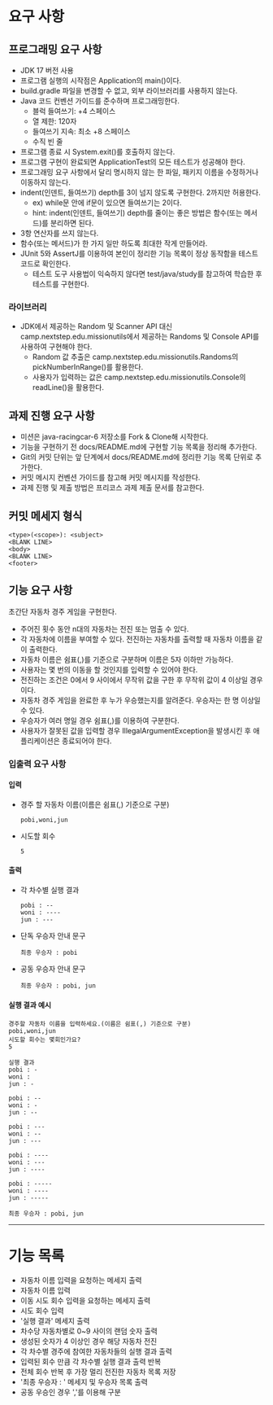 # 요구 사항
## 프로그래밍 요구 사항
- JDK 17 버전 사용
- 프로그램 실행의 시작점은 Application의 main()이다.
- build.gradle 파일을 변경할 수 없고, 외부 라이브러리를 사용하지 않는다.
- Java 코드 컨벤션 가이드를 준수하며 프로그래밍한다.
    - 블럭 들여쓰기: +4 스페이스 
    - 열 제한: 120자
    - 들여쓰기 지속: 최소 +8 스페이스
    - 수직 빈 줄
- 프로그램 종료 시 System.exit()를 호출하지 않는다.
-  프로그램 구현이 완료되면 ApplicationTest의 모든 테스트가 성공해야 한다. 
-  프로그래밍 요구 사항에서 달리 명시하지 않는 한 파일, 패키지 이름을 수정하거나 이동하지 않는다.
-   indent(인덴트, 들여쓰기) depth를 3이 넘지 않도록 구현한다. 2까지만 허용한다. 
    - ex) while문 안에 if문이 있으면 들여쓰기는 2이다.
    -  hint: indent(인덴트, 들여쓰기) depth를 줄이는 좋은 방법은 함수(또는 메서드)를 분리하면 된다.
- 3항 연산자를 쓰지 않는다.
- 함수(또는 메서드)가 한 가지 일만 하도록 최대한 작게 만들어라.
- JUnit 5와 AssertJ를 이용하여 본인이 정리한 기능 목록이 정상 동작함을 테스트 코드로 확인한다.
    - 테스트 도구 사용법이 익숙하지 않다면 test/java/study를 참고하여 학습한 후 테스트를 구현한다.
### 라이브러리
- JDK에서 제공하는 Random 및 Scanner API 대신 camp.nextstep.edu.missionutils에서 제공하는 Randoms 및 Console API를 사용하여 구현해야 한다.
    - Random 값 추출은 camp.nextstep.edu.missionutils.Randoms의 pickNumberInRange()를 활용한다.
    - 사용자가 입력하는 값은 camp.nextstep.edu.missionutils.Console의 readLine()을 활용한다.

## 과제 진행 요구 사항
- 미션은 java-racingcar-6 저장소를 Fork & Clone해 시작한다.
- 기능을 구현하기 전 docs/README.md에 구현할 기능 목록을 정리해 추가한다.
- Git의 커밋 단위는 앞 단계에서 docs/README.md에 정리한 기능 목록 단위로 추가한다.
- 커밋 메시지 컨벤션 가이드를 참고해 커밋 메시지를 작성한다.
- 과제 진행 및 제출 방법은 프리코스 과제 제출 문서를 참고한다.

## 커밋 메세지 형식
~~~
<type>(<scope>): <subject>
<BLANK LINE>
<body>
<BLANK LINE>
<footer>
~~~

## 기능 요구 사항
초간단 자동차 경주 게임을 구현한다.
- 주어진 횟수 동안 n대의 자동차는 전진 또는 멈출 수 있다.
- 각 자동차에 이름을 부여할 수 있다. 전진하는 자동차를 출력할 때 자동차 이름을 같이 출력한다.
- 자동차 이름은 쉼표(,)를 기준으로 구분하며 이름은 5자 이하만 가능하다.
- 사용자는 몇 번의 이동을 할 것인지를 입력할 수 있어야 한다.
- 전진하는 조건은 0에서 9 사이에서 무작위 값을 구한 후 무작위 값이 4 이상일 경우이다.
- 자동차 경주 게임을 완료한 후 누가 우승했는지를 알려준다. 우승자는 한 명 이상일 수 있다.
- 우승자가 여러 명일 경우 쉼표(,)를 이용하여 구분한다.
- 사용자가 잘못된 값을 입력할 경우 IllegalArgumentException을 발생시킨 후 애플리케이션은 종료되어야 한다.

### 입출력 요구 사항
#### 입력
- 경주 할 자동차 이름(이름은 쉼표(,) 기준으로 구분)
    ~~~
    pobi,woni,jun
    ~~~
- 시도할 회수
    ~~~
    5
    ~~~
#### 출력
- 각 차수별 실행 결과
    ~~~
    pobi : --
    woni : ----
    jun : ---
    ~~~
- 단독 우승자 안내 문구
    ~~~
    최종 우승자 : pobi
    ~~~
- 공동 우승자 안내 문구
    ~~~
    최종 우승자 : pobi, jun
    ~~~
#### 실행 결과 예시
    
    경주할 자동차 이름을 입력하세요.(이름은 쉼표(,) 기준으로 구분)
    pobi,woni,jun
    시도할 회수는 몇회인가요?
    5
    
    실행 결과
    pobi : -
    woni :
    jun : -
    
    pobi : --
    woni : -
    jun : --
    
    pobi : ---
    woni : --
    jun : ---
    
    pobi : ----
    woni : ---
    jun : ----
    
    pobi : -----
    woni : ----
    jun : -----
    
    최종 우승자 : pobi, jun


---    
# 기능 목록
- 자동차 이름 입력을 요청하는 메세지 출력
- 자동차 이름 입력
- 이동 시도 회수 입력을 요청하는 메세지 출력
- 시도 회수 입력
- '실행 결과' 메세지 출력
- 차수당 자동차별로 0~9 사이의 랜덤 숫자 출력 
- 생성된 숫자가 4 이상인 경우 해당 자동차 전진
- 각 차수별 경주에 참여한 자동차들의 실행 결과 출력 
- 입력된 회수 만큼 각 차수별 실행 결과 출력 반복
- 전체 회수 반복 후 가장 멀리 전진한 자동차 목록 저장
- '최종 우승자 : ' 메세지 및 우승자 목록 출력
- 공동 우승인 경우 ','를 이용해 구분